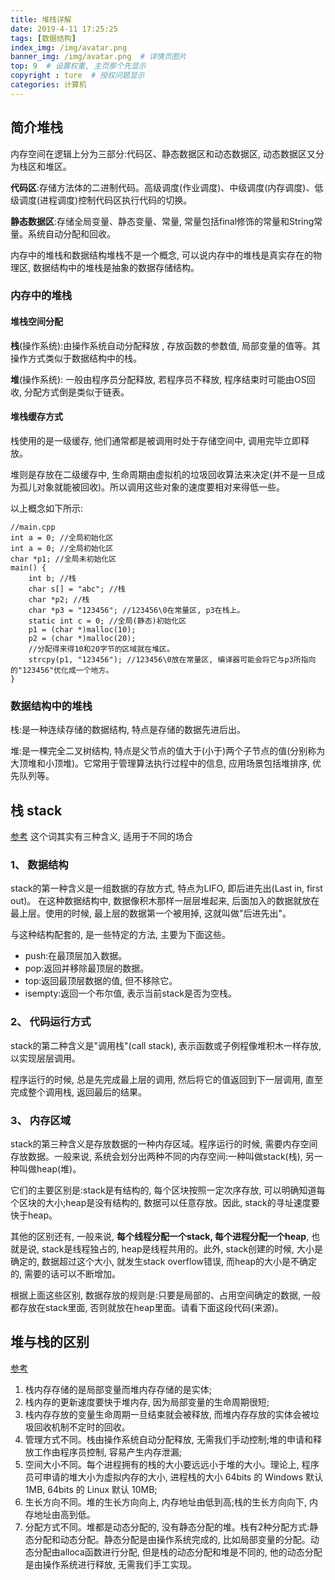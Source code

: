 ```yaml
---
title: 堆栈详解
date: 2019-4-11 17:25:25
tags: [数据结构]
index_img: /img/avatar.png
banner_img: /img/avatar.png  # 详情页图片
top: 9  # 设置权重, 主页那个先显示
copyright : ture  # 授权问题显示
categories: 计算机
---
```


<!-- more -->

## 简介堆栈

内存空间在逻辑上分为三部分:代码区、静态数据区和动态数据区, 动态数据区又分为栈区和堆区。

**代码区**:存储方法体的二进制代码。高级调度(作业调度)、中级调度(内存调度)、低级调度(进程调度)控制代码区执行代码的切换。

**静态数据区**:存储全局变量、静态变量、常量, 常量包括final修饰的常量和String常量。系统自动分配和回收。

内存中的堆栈和数据结构堆栈不是一个概念, 可以说内存中的堆栈是真实存在的物理区, 数据结构中的堆栈是抽象的数据存储结构。
### 内存中的堆栈

#### 堆栈空间分配
**栈**(操作系统):由操作系统自动分配释放 , 存放函数的参数值, 局部变量的值等。其操作方式类似于数据结构中的栈。

**堆**(操作系统): 一般由程序员分配释放,  若程序员不释放, 程序结束时可能由OS回收, 分配方式倒是类似于链表。
#### 堆栈缓存方式
栈使用的是一级缓存,  他们通常都是被调用时处于存储空间中, 调用完毕立即释放。

堆则是存放在二级缓存中, 生命周期由虚拟机的垃圾回收算法来决定(并不是一旦成为孤儿对象就能被回收)。所以调用这些对象的速度要相对来得低一些。

以上概念如下所示:
```
//main.cpp
int a = 0; //全局初始化区
int a = 0; //全局初始化区
char *p1; //全局未初始化区
main() {
    int b; //栈
    char s[] = "abc"; //栈
    char *p2; //栈
    char *p3 = "123456"; //123456\0在常量区, p3在栈上。
    static int c = 0; //全局(静态)初始化区
    p1 = (char *)malloc(10);
    p2 = (char *)malloc(20);
    //分配得来得10和20字节的区域就在堆区。
    strcpy(p1, "123456"); //123456\0放在常量区, 编译器可能会将它与p3所指向的"123456"优化成一个地方。
}
```

### 数据结构中的堆栈
栈:是一种连续存储的数据结构, 特点是存储的数据先进后出。

堆:是一棵完全二叉树结构, 特点是父节点的值大于(小于)两个子节点的值(分别称为大顶堆和小顶堆)。它常用于管理算法执行过程中的信息, 应用场景包括堆排序, 优先队列等。

## 栈  stack
[参考](http://www.ruanyifeng.com/blog/2013/11/stack.html)
这个词其实有三种含义, 适用于不同的场合
### 1、 数据结构
stack的第一种含义是一组数据的存放方式, 特点为LIFO, 即后进先出(Last in, first out)。
在这种数据结构中, 数据像积木那样一层层堆起来, 后面加入的数据就放在最上层。使用的时候, 最上层的数据第一个被用掉, 这就叫做"后进先出"。

与这种结构配套的, 是一些特定的方法, 主要为下面这些。

- push:在最顶层加入数据。
- pop:返回并移除最顶层的数据。
- top:返回最顶层数据的值, 但不移除它。
- isempty:返回一个布尔值, 表示当前stack是否为空栈。

### 2、 代码运行方式
stack的第二种含义是"调用栈"(call stack), 表示函数或子例程像堆积木一样存放, 以实现层层调用。

程序运行的时候, 总是先完成最上层的调用, 然后将它的值返回到下一层调用, 直至完成整个调用栈, 返回最后的结果。

### 3、 内存区域
stack的第三种含义是存放数据的一种内存区域。程序运行的时候, 需要内存空间存放数据。一般来说, 系统会划分出两种不同的内存空间:一种叫做stack(栈), 另一种叫做heap(堆)。

它们的主要区别是:stack是有结构的, 每个区块按照一定次序存放, 可以明确知道每个区块的大小;heap是没有结构的, 数据可以任意存放。因此, stack的寻址速度要快于heap。

其他的区别还有, 一般来说, **每个线程分配一个stack, 每个进程分配一个heap**, 也就是说, stack是线程独占的, heap是线程共用的。此外, stack创建的时候, 大小是确定的, 数据超过这个大小, 就发生stack overflow错误, 而heap的大小是不确定的, 需要的话可以不断增加。

根据上面这些区别, 数据存放的规则是:只要是局部的、占用空间确定的数据, 一般都存放在stack里面, 否则就放在heap里面。请看下面这段代码(来源)。

## 堆与栈的区别
[参考](https://blog.csdn.net/pt666/article/details/70876410)

1. 栈内存存储的是局部变量而堆内存存储的是实体;
2. 栈内存的更新速度要快于堆内存, 因为局部变量的生命周期很短;
3. 栈内存存放的变量生命周期一旦结束就会被释放, 而堆内存存放的实体会被垃圾回收机制不定时的回收。
4. 管理方式不同。栈由操作系统自动分配释放, 无需我们手动控制;堆的申请和释放工作由程序员控制, 容易产生内存泄漏;
5. 空间大小不同。每个进程拥有的栈的大小要远远小于堆的大小。理论上, 程序员可申请的堆大小为虚拟内存的大小, 进程栈的大小 64bits 的 Windows 默认 1MB, 64bits 的 Linux 默认 10MB;
6. 生长方向不同。堆的生长方向向上, 内存地址由低到高;栈的生长方向向下, 内存地址由高到低。
7. 分配方式不同。堆都是动态分配的, 没有静态分配的堆。栈有2种分配方式:静态分配和动态分配。静态分配是由操作系统完成的, 比如局部变量的分配。动态分配由alloca函数进行分配, 但是栈的动态分配和堆是不同的, 他的动态分配是由操作系统进行释放, 无需我们手工实现。
